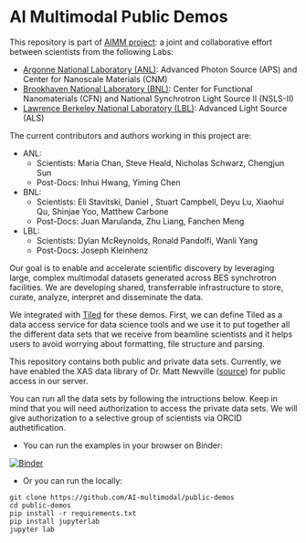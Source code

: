 # AI Multimodal Public Demos

This repository is part of [AIMM project](https://github.com/AI-multimodal): a joint and collaborative effort between scientists from the following Labs:
- [Argonne National Laboratory (ANL)](https://www.anl.gov/): Advanced Photon Source (APS) and Center for Nanoscale Materials (CNM)
- [Brookhaven National Laboratory (BNL)](https://www.bnl.gov/): Center for Functional Nanomaterials (CFN) and National Synchrotron Light Source II (NSLS-II)
- [Lawrence Berkeley National Laboratory (LBL)](https://www.lbl.gov/): Advanced Light Source (ALS)

The current contributors and authors working in this project are:
- ANL:
  - Scientists: Maria Chan, Steve Heald, Nicholas Schwarz, Chengjun Sun
  - Post-Docs: Inhui Hwang, Yiming Chen
- BNL:
  - Scientists: Eli Stavitski, Daniel , Stuart Campbell, Deyu Lu, Xiaohui Qu, Shinjae Yoo, Matthew Carbone
  - Post-Docs: Juan Marulanda, Zhu Liang, Fanchen Meng
- LBL:
  - Scientists: Dylan McReynolds, Ronald Pandolfi, Wanli Yang
  - Post-Docs: Joseph Kleinhenz

<!-- Our goal is to create database for XAS data that can be used by scientist from beamlines at different Synchrtron Light Sources around the world. They will be able to use this database as a platform to share and use data to improve their research. -->
Our goal is to enable and accelerate scientific discovery by leveraging large, complex multimodal datasets generated across BES synchrotron facilities. We are developing shared, transferrable infrastructure to store, curate, analyze, interpret and disseminate the data.

We integrated with [Tiled](https://blueskyproject.io/tiled/) for these demos. First, we can define Tiled as a data access service for data science tools and we use it to put together all the different data sets that we receive from beamline scientists and it helps users to avoid worrying about formatting, file structure and parsing.

<!-- Currently, we have integrated data sets provided by beamline scientist from Argonne National Laboratory (ANL), Brookhaven National Laboratory (BNL) and Lawrence Berkeley National Laboratory (LBL). Some of these scientists are: Dr. Maria Chen (ANL), Dr. Wanli Yang (LBL), Dr. Chengjun Sun (ANL), Dr. Eli Stavitski (BNL), Dr. Steve Heald (ANL). We also received a letter of support from Dr. Matt Newville from University of Chicago -->

This repository contains both public and private data sets. Currently, we have enabled the XAS data library of Dr. Matt Newville ([source](https://github.com/XraySpectroscopy/XASDataLibrary)) for public access in our server. 

You can run all the data sets by following the intructions below. Keep in mind that you will need authorization to access the private data sets. We will give authorization to a selective group of scientists via ORCID authetification.

- You can run the examples in your browser on Binder:

[![Binder](https://mybinder.org/badge_logo.svg)](https://mybinder.org/v2/gh/AI-multimodal/public-demos/HEAD?labpath=data-access.ipynb)

- Or you can run the locally:

```
git clone https://github.com/AI-multimodal/public-demos
cd public-demos
pip install -r requirements.txt
pip install jupyterlab
jupyter lab
```
